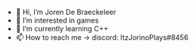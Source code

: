 - 👋 Hi, I’m Joren De Braeckeleer
- 👀 I’m interested in games
- 🌱 I’m currently learning C++
- 📫 How to reach me -> discord: ItzJorinoPlays#8456

<!---
JorenDeBraeckeleer/JorenDeBraeckeleer is a ✨ special ✨ repository because its `README.md` (this file) appears on your GitHub profile.
You can click the Preview link to take a look at your changes.
--->
